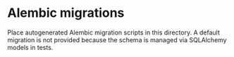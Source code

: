 # Alembic migrations

Place autogenerated Alembic migration scripts in this directory. A default migration
is not provided because the schema is managed via SQLAlchemy models in tests.

